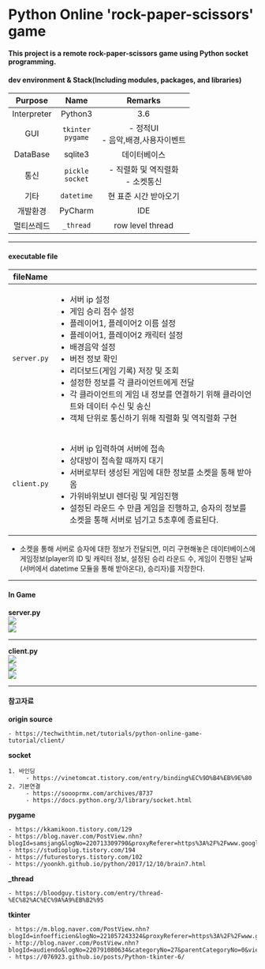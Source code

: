 # Python Online 'rock-paper-scissors' game

**This project is a remote rock-paper-scissors game using Python socket programming.**

####  dev environment & Stack(Including modules, packages, and libraries)
| Purpose | Name | Remarks |
|:---:|:---:|:---:|
|Interpreter | Python3 | 3.6|
| GUI | `tkinter`<br>`pygame` | - 정적UI<br>- 음악,배경,사용자이벤트 |
|DataBase|sqlite3|데이터베이스|
|통신|`pickle`<br>`socket`| - 직렬화 및 역직렬화<br>- 소켓통신
|기타|`datetime`| 현 표준 시간 받아오기
|개발환경| PyCharm | IDE
|멀티쓰레드|`_thread`| row level thread

<hr>

#### executable file


| fileName |  |
|------------|----------|
| `server.py` | <ul><li>서버 ip 설정</li><li>게임 승리 점수 설정</li><li>플레이어1, 플레이어2 이름 설정</li><li>플레이어1, 플레이어2 캐릭터 설정</li><li>배경음악 설정</li><li>버전 정보 확인</li><li>리더보드(게임 기록) 저장 및 조회</li><li>설정한 정보를 각 클라이언트에게 전달</li><li>각 클라이언트의 게임 내 정보를 연결하기 위해 클라이언트와 데이터 수신 및 송신</li><li>객체 단위로 통신하기 위해 직렬화 및 역직렬화 구현</li></ul> |
| `client.py` | <ul><li>서버 ip 입력하여 서버에 접속</li><li>상대방이 접속할 때까지 대기</li><li>서버로부터 생성된 게임에 대한 정보를 소켓을 통해 받아옴</li><li>가위바위보UI 렌더링 및 게임진행</li><li>설정된 라운드 수 만큼 게임을 진행하고, 승자의 정보를 소켓을 통해 서버로 넘기고 5초후에 종료된다.</li></ul> | 

- 소켓을 통해 서버로 승자에 대한 정보가 전달되면, 미리 구현해놓은 데이터베이스에 게임정보(player의 ID 및 캐릭터 정보, 설정된 승리 라운드 수, 게임이 진행된 날짜(서버에서 datetime 모듈을 통해 받아온다), 승리자)를 저장한다.

<hr>

#### In Game

**server.py**<br>
   <img src="./project_img/11.JPG" /><br>
   <img src="./project_img/22.JPG" />
<hr>

**client.py**<br>
   <img src="./project_img/33.JPG" /><br>
   <img src="./project_img/44.JPG" /><br>
   <img src="./project_img/55.JPG" />

<hr>

#### 참고자료

**origin source**

    - https://techwithtim.net/tutorials/python-online-game-tutorial/client/

**socket**

    1. 바인딩
         - https://vinetomcat.tistory.com/entry/binding%EC%9D%B4%EB%9E%80
    2. 기본연결
         - https://soooprmx.com/archives/8737
         - https://docs.python.org/3/library/socket.html

**pygame**

    - https://kkamikoon.tistory.com/129
    - https://blog.naver.com/PostView.nhn?blogId=samsjang&logNo=220713309790&proxyReferer=https%3A%2F%2Fwww.google.com%2F
    - https://studioplug.tistory.com/194
    - https://futurestorys.tistory.com/102
    - https://yoonkh.github.io/python/2017/12/10/brain7.html

**_thread**

    - https://bloodguy.tistory.com/entry/thread-%EC%82%AC%EC%9A%A9%EB%B2%95

**tkinter**

    - https://m.blog.naver.com/PostView.nhn?blogId=infoefficien&logNo=221057243324&proxyReferer=https%3A%2F%2Fwww.google.com%2F 
    - http://blog.naver.com/PostView.nhn?blogId=audiendo&logNo=220791080634&categoryNo=27&parentCategoryNo=0&viewDate=&currentPage=1&postListTopCurrentPage=1&from=postView
    - https://076923.github.io/posts/Python-tkinter-6/




